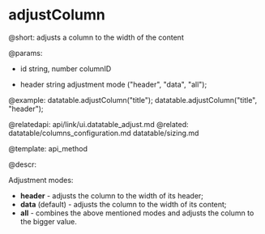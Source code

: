adjustColumn
=============


@short: adjusts a column to the width of the content
	

@params:
- id	string, number		columnID
* header	string 	adjustment mode ("header", "data", "all");
	

@example:
datatable.adjustColumn("title");
datatable.adjustColumn("title", "header");

@relatedapi:
	api/link/ui.datatable_adjust.md
@related:
	datatable/columns_configuration.md
    datatable/sizing.md
    

@template:	api_method
	
@descr:

Adjustment modes: 

- **header** - adjusts the column to the width of its header;
- **data** (default)	- adjusts the column to the width of its content;
- **all** - combines the above mentioned modes and adjusts the column to the bigger value. 


